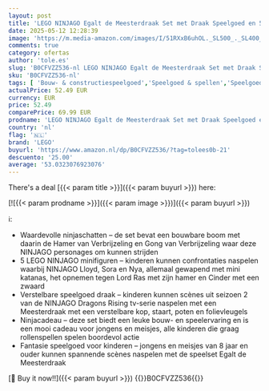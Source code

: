 ```yaml
---
layout: post
title: 'LEGO NINJAGO Egalt de Meesterdraak Set met Draak Speelgoed en 5 Ninja Minifiguren voor Rollenspellen  Cadeau voor Jongens en Meisjes van 8 jaar en ouder 71809'
date: 2025-05-12 12:28:39
image: 'https://m.media-amazon.com/images/I/51RXxB6uhOL._SL500_._SL400_.jpg'
comments: true
category: ofertas
author: 'tole.es'
slug: 'B0CFVZZ536-nl LEGO NINJAGO Egalt de Meesterdraak Set met Draak Speelgoed...'
sku: 'B0CFVZZ536-nl'
tags: [ 'Bouw- & constructiespeelgoed','Speelgoed & spellen','Speelgoedbouwsets','lego','🇳🇱', ]
actualPrice: 52.49 EUR
currency: EUR
price: 52.49
comparePrice: 69.99 EUR
prodname: 'LEGO NINJAGO Egalt de Meesterdraak Set met Draak Speelgoed en 5 Ninja Minifiguren voor Rollenspellen  Cadeau voor Jongens en Meisjes van 8 jaar en ouder 71809'
country: 'nl'
flag: '🇳🇱'
brand: 'LEGO'
buyurl: 'https://www.amazon.nl/dp/B0CFVZZ536/?tag=tolees0b-21'
descuento: '25.00'
average: '53.0323076923076'
---
```


There's a deal [{{< param title >}}]({{< param buyurl >}})  here:

[![{{< param prodname >}}]({{< param image >}})]({{< param buyurl >}})

ℹ️:

- Waardevolle ninjaschatten – de set bevat een bouwbare boom met daarin de Hamer van Verbrijzeling en Gong van Verbrijzeling waar deze NINJAGO personages om kunnen strijden
- 5 LEGO NINJAGO minifiguren – kinderen kunnen confrontaties naspelen waarbij NINJAGO Lloyd, Sora en Nya, allemaal gewapend met mini katanas, het opnemen tegen Lord Ras met zijn hamer en Cinder met een zwaard
- Verstelbare speelgoed draak – kinderen kunnen scènes uit seizoen 2 van de NINJAGO Dragons Rising tv-serie naspelen met een Meesterdraak met een verstelbare kop, staart, poten en folievleugels
- Ninjacadeau – deze set biedt een leuke bouw- en speelervaring en is een mooi cadeau voor jongens en meisjes, alle kinderen die graag rollenspellen spelen boordevol actie
- Fantasie speelgoed voor kinderen – jongens en meisjes van 8 jaar en ouder kunnen spannende scènes naspelen met de speelset Egalt de Meesterdraak

[🛒 Buy it now!!]({{< param buyurl >}})
{{<world>}}B0CFVZZ536{{</world>}}
